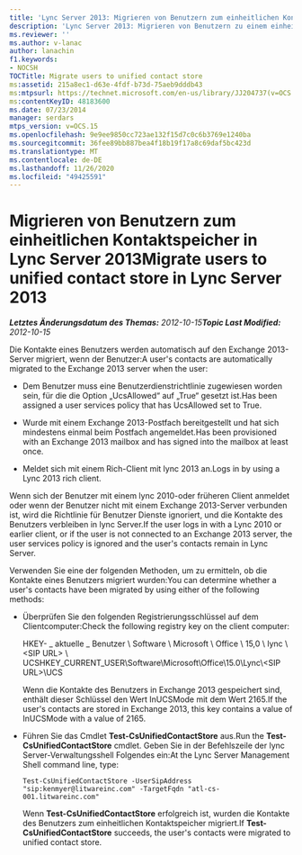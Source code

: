 ```yaml
---
title: 'Lync Server 2013: Migrieren von Benutzern zum einheitlichen Kontaktspeicher'
description: 'Lync Server 2013: Migrieren von Benutzern zu einem einheitlichen Kontaktspeicher'
ms.reviewer: ''
ms.author: v-lanac
author: lanachin
f1.keywords:
- NOCSH
TOCTitle: Migrate users to unified contact store
ms:assetid: 215a8ec1-d63e-4fdf-b73d-75aeb9dddb43
ms:mtpsurl: https://technet.microsoft.com/en-us/library/JJ204737(v=OCS.15)
ms:contentKeyID: 48183600
ms.date: 07/23/2014
manager: serdars
mtps_version: v=OCS.15
ms.openlocfilehash: 9e9ee9850cc723ae132f15d7c0c6b3769e1240ba
ms.sourcegitcommit: 36fee89bb887bea4f18b19f17a8c69daf5bc423d
ms.translationtype: MT
ms.contentlocale: de-DE
ms.lasthandoff: 11/26/2020
ms.locfileid: "49425591"
---
```

# <a name="migrate-users-to-unified-contact-store-in-lync-server-2013"></a><span data-ttu-id="c9610-103">Migrieren von Benutzern zum einheitlichen Kontaktspeicher in Lync Server 2013</span><span class="sxs-lookup"><span data-stu-id="c9610-103">Migrate users to unified contact store in Lync Server 2013</span></span>

<div data-xmlns="http://www.w3.org/1999/xhtml">

<div class="topic" data-xmlns="http://www.w3.org/1999/xhtml" data-msxsl="urn:schemas-microsoft-com:xslt" data-cs="https://msdn.microsoft.com/">

<div data-asp="https://msdn2.microsoft.com/asp">



</div>

<div id="mainSection">

<div id="mainBody"><span data-ttu-id="c9610-104">

<span> </span></span><span class="sxs-lookup"><span data-stu-id="c9610-104">

<span> </span></span></span>

<span data-ttu-id="c9610-105">_**Letztes Änderungsdatum des Themas:** 2012-10-15_</span><span class="sxs-lookup"><span data-stu-id="c9610-105">_**Topic Last Modified:** 2012-10-15_</span></span>

<span data-ttu-id="c9610-106">Die Kontakte eines Benutzers werden automatisch auf den Exchange 2013-Server migriert, wenn der Benutzer:</span><span class="sxs-lookup"><span data-stu-id="c9610-106">A user's contacts are automatically migrated to the Exchange 2013 server when the user:</span></span>

  - <span data-ttu-id="c9610-107">Dem Benutzer muss eine Benutzerdienstrichtlinie zugewiesen worden sein, für die die Option „UcsAllowed“ auf „True“ gesetzt ist.</span><span class="sxs-lookup"><span data-stu-id="c9610-107">Has been assigned a user services policy that has UcsAllowed set to True.</span></span>

  - <span data-ttu-id="c9610-108">Wurde mit einem Exchange 2013-Postfach bereitgestellt und hat sich mindestens einmal beim Postfach angemeldet.</span><span class="sxs-lookup"><span data-stu-id="c9610-108">Has been provisioned with an Exchange 2013 mailbox and has signed into the mailbox at least once.</span></span>

  - <span data-ttu-id="c9610-109">Meldet sich mit einem Rich-Client mit lync 2013 an.</span><span class="sxs-lookup"><span data-stu-id="c9610-109">Logs in by using a Lync 2013 rich client.</span></span>

<span data-ttu-id="c9610-110">Wenn sich der Benutzer mit einem lync 2010-oder früheren Client anmeldet oder wenn der Benutzer nicht mit einem Exchange 2013-Server verbunden ist, wird die Richtlinie für Benutzer Dienste ignoriert, und die Kontakte des Benutzers verbleiben in lync Server.</span><span class="sxs-lookup"><span data-stu-id="c9610-110">If the user logs in with a Lync 2010 or earlier client, or if the user is not connected to an Exchange 2013 server, the user services policy is ignored and the user's contacts remain in Lync Server.</span></span>

<span data-ttu-id="c9610-111">Verwenden Sie eine der folgenden Methoden, um zu ermitteln, ob die Kontakte eines Benutzers migriert wurden:</span><span class="sxs-lookup"><span data-stu-id="c9610-111">You can determine whether a user's contacts have been migrated by using either of the following methods:</span></span>

  - <span data-ttu-id="c9610-112">Überprüfen Sie den folgenden Registrierungsschlüssel auf dem Clientcomputer:</span><span class="sxs-lookup"><span data-stu-id="c9610-112">Check the following registry key on the client computer:</span></span>
    
    <span data-ttu-id="c9610-113">HKEY- \_ aktuelle \_ Benutzer \\ Software \\ Microsoft \\ Office \\ 15,0 \\ lync \\ \<SIP URL\> \\ UCS</span><span class="sxs-lookup"><span data-stu-id="c9610-113">HKEY\_CURRENT\_USER\\Software\\Microsoft\\Office\\15.0\\Lync\\\<SIP URL\>\\UCS</span></span>
    
    <span data-ttu-id="c9610-114">Wenn die Kontakte des Benutzers in Exchange 2013 gespeichert sind, enthält dieser Schlüssel den Wert InUCSMode mit dem Wert 2165.</span><span class="sxs-lookup"><span data-stu-id="c9610-114">If the user's contacts are stored in Exchange 2013, this key contains a value of InUCSMode with a value of 2165.</span></span>

  - <span data-ttu-id="c9610-115">Führen Sie das Cmdlet **Test-CsUnifiedContactStore** aus.</span><span class="sxs-lookup"><span data-stu-id="c9610-115">Run the **Test-CsUnifiedContactStore** cmdlet.</span></span> <span data-ttu-id="c9610-116">Geben Sie in der Befehlszeile der lync Server-Verwaltungsshell Folgendes ein:</span><span class="sxs-lookup"><span data-stu-id="c9610-116">At the Lync Server Management Shell command line, type:</span></span>
    
        Test-CsUnifiedContactStore -UserSipAddress "sip:kenmyer@litwareinc.com" -TargetFqdn "atl-cs-001.litwareinc.com"
    
    <span data-ttu-id="c9610-117">Wenn **Test-CsUnifiedContactStore** erfolgreich ist, wurden die Kontakte des Benutzers zum einheitlichen Kontaktspeicher migriert.</span><span class="sxs-lookup"><span data-stu-id="c9610-117">If **Test-CsUnifiedContactStore** succeeds, the user's contacts were migrated to unified contact store.</span></span>

<span data-ttu-id="c9610-118"></div>

<span> </span>

</div>

</div>

</span><span class="sxs-lookup"><span data-stu-id="c9610-118"></div>

<span> </span>

</div>

</div>

</span></span></div>

